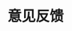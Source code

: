 # 意见反馈

<!-- Duoshuo Comment BEGIN -->
<div class="ds-thread"></div>
<script type="text/javascript">
    var duoshuoQuery = {short_name:"tetriscn"};
    (function() {
        var ds = document.createElement('script');
        ds.type = 'text/javascript';ds.async = true;
        ds.src = 'http://static.duoshuo.com/embed.js';
        ds.charset = 'UTF-8';
        (document.getElementsByTagName('head')[0] 
        || document.getElementsByTagName('body')[0]).appendChild(ds);
    })();
</script>
<!-- Duoshuo Comment END -->